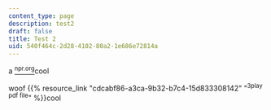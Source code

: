 ```yaml
---
content_type: page
description: test2
draft: false
title: Test 2
uid: 540f464c-2d28-4102-80a2-1e686e72814a
---
```

a [<sup>npr.org</sup>](npr.org)cool

woof {{% resource_link "cdcabf86-a3ca-9b32-b7c4-15d833308142" "<sup>3play pdf file</sup>" %}}cool